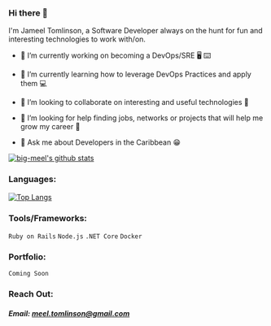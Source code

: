 ### Hi there 👋

I'm Jameel Tomlinson, a Software Developer  always on the hunt for fun and interesting technologies to work with/on.

- 🔭 I’m currently working on becoming a DevOps/SRE :desktop_computer: :keyboard:

- 🌱 I’m currently learning how to leverage DevOps Practices and apply them  :computer:

- 👯 I’m looking to collaborate on interesting and useful technologies :handshake:

- 🤔 I’m looking for help finding jobs, networks or projects that will help me grow my career :thinking:

- 💬 Ask me about Developers in the Caribbean :grin:


[![big-meel's github stats](https://github-readme-stats.vercel.app/api?username=big-meel&show_icons=true&hide_border=true&theme=radical)](https://github.com/anuraghazra/github-readme-stats)


### Languages:

[![Top Langs](https://github-readme-stats.vercel.app/api/top-langs/?username=big-meel&layout=compact&hide_border=true&theme=radical)](https://github.com/anuraghazra/github-readme-stats)


### Tools/Frameworks:
`Ruby on Rails`
`Node.js`
`.NET Core`
`Docker`

### Portfolio:
`Coming Soon`

### Reach Out:
##### Email: meel.tomlinson@gmail.com



